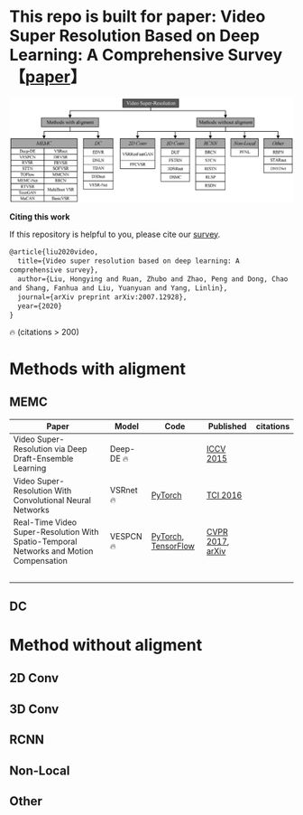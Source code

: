 # This repo is built for paper: Video Super Resolution Based on Deep Learning: A Comprehensive Survey【[paper](https://arxiv.org/abs/2007.12928)】

![image](./imgs/classification.png)



**Citing this work**

If this repository is helpful to you, please cite our [survey](https://arxiv.org/abs/2007.12928).

```
@article{liu2020video,
  title={Video super resolution based on deep learning: A comprehensive survey},
  author={Liu, Hongying and Ruan, Zhubo and Zhao, Peng and Dong, Chao and Shang, Fanhua and Liu, Yuanyuan and Yang, Linlin},
  journal={arXiv preprint arXiv:2007.12928},
  year={2020}
}
```

🔥 (citations > 200)  

# Methods with aligment

## MEMC

| Paper                                                        | Model     | Code                                                         | Published                                                    | citations |
| ------------------------------------------------------------ | --------- | ------------------------------------------------------------ | ------------------------------------------------------------ | --------- |
| Video Super-Resolution via Deep Draft-Ensemble Learning      | Deep-DE 🔥 |                                                              | [ICCV 2015](https://openaccess.thecvf.com/content_iccv_2015/html/Liao_Video_Super-Resolution_via_ICCV_2015_paper.html) |           |
| Video Super-Resolution With Convolutional Neural Networks    | VSRnet 🔥  | [PyTorch](https://github.com/usstdqq/vsrnet_pytorch)         | [TCI 2016](https://ieeexplore.ieee.org/document/7444187)     |           |
| Real-Time Video Super-Resolution With Spatio-Temporal Networks and Motion Compensation | VESPCN 🔥  | [PyTorch](https://github.com/JuheonYi/VESPCN-PyTorch), [TensorFlow](https://github.com/JuheonYi/VESPCN-tensorflow) | [CVPR 2017](https://openaccess.thecvf.com/content_cvpr_2017/html/Caballero_Real-Time_Video_Super-Resolution_CVPR_2017_paper.html), [arXiv](http://arxiv.org/abs/1611.05250v2) |           |
|                                                              |           |                                                              |                                                              |           |
|                                                              |           |                                                              |                                                              |           |
|                                                              |           |                                                              |                                                              |           |
|                                                              |           |                                                              |                                                              |           |
|                                                              |           |                                                              |                                                              |           |



## DC



# Method without aligment

## 2D Conv



## 3D Conv



## RCNN



## Non-Local



## Other





